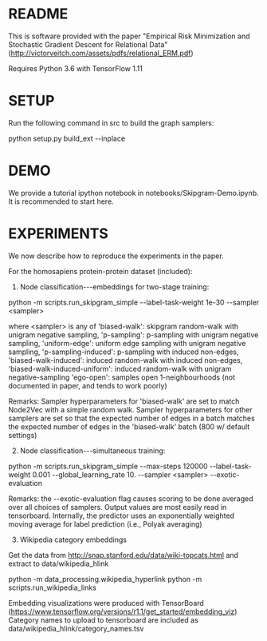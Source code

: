 # README #

This is software provided with the paper "Empirical Risk Minimization and Stochastic Gradient Descent for Relational Data" (http://victorveitch.com/assets/pdfs/relational_ERM.pdf)

Requires Python 3.6 with TensorFlow 1.11


# SETUP #
Run the following command in src to build the graph samplers:

python setup.py build_ext --inplace


# DEMO #
We provide a tutorial ipython notebook in notebooks/Skipgram-Demo.ipynb. It is recommended to start here.


# EXPERIMENTS #
We now describe how to reproduce the experiments in the paper. 

For the homosapiens protein-protein dataset (included):

1. Node classification---embeddings for two-stage training: 

python -m scripts.run_skipgram_simple --label-task-weight 1e-30 --sampler \<sampler\> 

where \<sampler\> is any of 
    'biased-walk': skipgram random-walk with unigram negative sampling,
    'p-sampling': p-sampling with unigram negative sampling,
    'uniform-edge': uniform edge sampling with unigram negative sampling,
    'p-sampling-induced': p-sampling with induced non-edges,
    'biased-walk-induced': induced random-walk with induced non-edges,
    'biased-walk-induced-uniform': induced random-walk with unigram negative-sampling
    'ego-open': samples open 1-neighbourhoods (not documented in paper, and tends to work poorly)

Remarks: Sampler hyperparameters for 'biased-walk' are set to match Node2Vec with a simple random walk. 
Sampler hyperparameters for other samplers are set so that the expected number of edges in a batch matches the expected number of edges in the 'biased-walk' batch (800 w/ default settings)


2. Node classification---simultaneous training:

python -m scripts.run_skipgram_simple --max-steps 120000 --label-task-weight 0.001 --global_learning_rate 10. --sampler \<sampler\> --exotic-evaluation

Remarks: the --exotic-evaluation flag causes scoring to be done averaged over all choices of samplers. Output values are most easily read in tensorboard.
Internally, the predictor uses an exponentially weighted moving average for label prediction (i.e., Polyak averaging) 


3. Wikipedia category embeddings

Get the data from http://snap.stanford.edu/data/wiki-topcats.html and extract to data/wikipedia_hlink

python -m data_processing.wikipedia_hyperlink
python -m scripts.run_wikipedia_links

Embedding visualizations were produced with TensorBoard (https://www.tensorflow.org/versions/r1.1/get_started/embedding_viz)
Category names to upload to tensorboard are included as data/wikipedia_hlink/category_names.tsv
